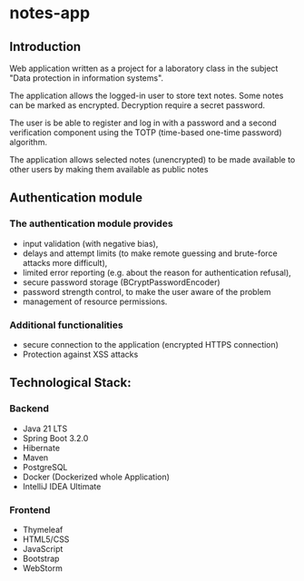 # notes-app
## Introduction
Web application written as a project for a laboratory class in the subject "Data protection in information systems".

The application allows the logged-in user to store text notes. Some notes can be marked as encrypted. Decryption require a secret password.

The user is be able to register and log in with a password and a second verification component using the TOTP (time-based one-time password) algorithm.

The application allows selected notes (unencrypted) to be made available to other users by making them available as public notes

## Authentication module
### The authentication module provides
 - input validation (with negative bias),
 - delays and attempt limits (to make remote guessing and brute-force attacks more difficult),
 - limited error reporting (e.g. about the reason for authentication refusal),
 - secure password storage (BCryptPasswordEncoder)
 - password strength control, to make the user aware of the problem
 - management of resource permissions.

### Additional functionalities
 - secure connection to the application (encrypted HTTPS connection)
 - Protection against XSS attacks
   
## Technological Stack:
### Backend
- Java 21 LTS
- Spring Boot 3.2.0
- Hibernate
- Maven
- PostgreSQL
- Docker (Dockerized whole Application)
- IntelliJ IDEA Ultimate
### Frontend
- Thymeleaf
- HTML5/CSS
- JavaScript
- Bootstrap
- WebStorm
